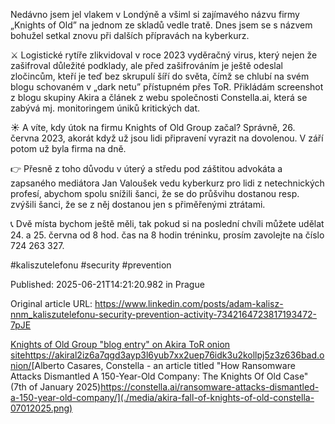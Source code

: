 Nedávno jsem jel vlakem v Londýně a všiml si zajímavého názvu firmy „Knights of Old” na jednom ze skladů vedle tratě. Dnes jsem se s názvem bohužel setkal znovu při dalších přípravách na kyberkurz.


⚔️ Logistické rytíře zlikvidoval v roce 2023 vyděračný virus, který nejen že zašifroval důležité podklady, ale před zašifrováním je ještě odeslal zločincům, kteří je teď bez skrupulí šíří do světa, čímž se chlubí na svém blogu schovaném v „dark netu” přístupném přes ToR. Přikládám screenshot z blogu skupiny Akira a článek z webu společnosti Constella.ai, která se zabývá mj. monitoringem úniků kritických dat.


☀️ A víte, kdy útok na firmu Knights of Old Group začal? Správně, 26. června 2023, akorát když už jsou lidi připravení vyrazit na dovolenou. V září potom už byla firma na dně.


👉 Přesně z toho důvodu v úterý a středu pod záštitou advokáta a zapsaného mediátora Jan Valoušek vedu kyberkurz pro lidi z netechnických profesí, abychom spolu snížili šanci, že se do průšvihu dostanou resp. zvýšili šanci, že se z něj dostanou jen s přiměřenými ztrátami.


📞 Dvě místa bychom ještě měli, tak pokud si na poslední chvíli můžete udělat 24. a 25. června od 8 hod. čas na 8 hodin tréninku, prosím zavolejte na číslo 724 263 327.


#kaliszutelefonu #security #prevention


Published: 2025-06-21T14:21:20.982 in Prague

Original article URL: https://www.linkedin.com/posts/adam-kalisz-nnm_kaliszutelefonu-security-prevention-activity-7342164723817193472-7pJE

[Knights of Old Group "blog entry" on Akira ToR onion sitehttps://akiral2iz6a7qgd3ayp3l6yub7xx2uep76idk3u2kollpj5z3z636bad.onion/](./media/akira-on-tor-knights-of-old-group.png)[Alberto Casares, Constella - an article titled "How Ransomware Attacks Dismantled A 150-Year-Old Company: The Knights Of Old Case" (7th of January 2025)https://constella.ai/ransomware-attacks-dismantled-a-150-year-old-company/](./media/akira-fall-of-knights-of-old-constella-07012025.png)